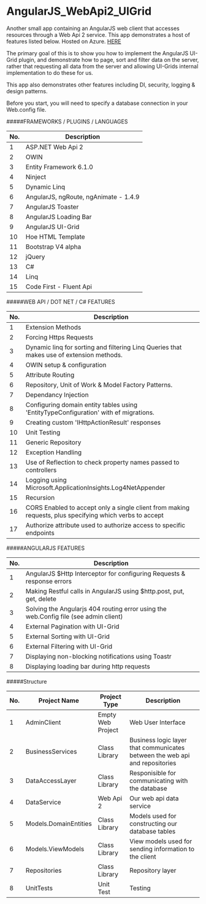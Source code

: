 # AngularJS_WebApi2_UIGrid
Another small app containing an AngularJS web client that accesses resources through a Web Api 2 service. 
This app demonstrates a host of features listed below. Hosted on Azure. [HERE](http://angularuigrid.azurewebsites.net)

The primary goal of this is to show you how to implement the AngularJS UI-Grid plugin, and demonstrate how to page, sort and filter data on the server, rather that requesting all data from the server and allowing UI-Grids internal implementation to do these for us.

This app also demonstrates other features including DI, security, logging & design patterns.

Before you start, you will need to specify a database connection in your Web.config file.


#####FRAMEWORKS / PLUGINS / LANGUAGES

| No.        | Description  |
| -----------|-------------|
| 1 | ASP.NET Web Api 2 |
| 2 | OWIN |
| 3 | Entity Framework 6.1.0 |
| 4 | Ninject |
| 5 | Dynamic Linq |
| 6 | AngularJS, ngRoute, ngAnimate - 1.4.9 |
| 7 | AngularJS Toaster |
| 8 | AngularJS Loading Bar |
| 9 | AngularJS UI-Grid |
| 10 | Hoe HTML Template |
| 11 | Bootstrap V4 alpha |
| 12 | jQuery |
| 13 | C# |
| 14 | Linq |
| 15 | Code First - Fluent Api |

#####WEB API / DOT NET / C# FEATURES

| No.        | Description  |
| -----------|-------------|
|1| Extension Methods |
|2| Forcing Https Requests |
|3| Dynamic linq for sorting and filtering Linq Queries that makes use of extension methods. |
|4| OWIN setup & configuration |
|5| Attribute Routing |
|6| Repository, Unit of Work & Model Factory Patterns. |
|7| Dependancy Injection |
|8| Configuring domain entity tables using 'EntityTypeConfiguration' with ef migrations. |
|9| Creating custom 'IHttpActionResult' responses |
|10| Unit Testing |
|11| Generic Repository |
|12| Exception Handling |
|13| Use of Reflection to check property names passed to controllers |
|14| Logging using Microsoft.ApplicationInsights.Log4NetAppender |
|15| Recursion |
|16| CORS Enabled to accept only a single client from making requests, plus specifying which verbs to accept |
|17| Authorize attribute used to authorize access to specific endpoints |


#####ANGULARJS FEATURES

| No.        | Description  |
| -----------|-------------|
|1| AngularJS $Http Interceptor for configuring Requests & response errors |
|2| Making Restful calls in AngularJS using $http.post, put, get, delete |
|3| Solving the Angularjs 404 routing error using the web.Config file (see admin client) |
|4| External Pagination with UI-Grid |
|5| External Sorting with UI-Grid |
|6| External Filtering with UI-Grid |
|7| Displaying non-blocking notifications using Toastr |
|8| Displaying loading bar during http requests |


#####Structure

| No.        | Project Name        | Project Type  | Description  |
| -----------| ---------------- |-------------| -------------|
|1 | AdminClient     | Empty Web Project | Web User Interface |
|2| BusinessServices      |  Class Library      | Business logic layer that communicates between the web api and repositories |
|3| DataAccessLayer | Class Library      | Responisible for communicating with the database |
|4| DataService | Web Api 2 | Our web api data service |
|5| Models.DomainEntities | Class Library | Models used for constructing our database tables |
|6| Models.ViewModels | Class Library | View models used for sending information to the client |
|7| Repositories | Class Library | Repository layer |
|8| UnitTests | Unit Test | Testing |


